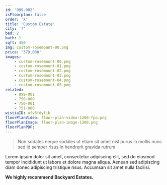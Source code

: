 ```yaml
---
id: '999-002'
isFloorplan: false
order: 'X'
title: 'Custom Estate'
city: '?'
bed: 2
bath: 1
sqft: 450
img: custom-rosemount-00.png
price: '379,000'
images:
    - custom-rosemount-00.png
    - custom-rosemount-01.png
    - custom-rosemount-02.png
    - custom-rosemount-03.png
    - custom-rosemount-04.png
    - custom-rosemount-05.png
related:
    - 999-001
    - 750-000
    - 750-001
    - 751-000
wistiaID: ofv6fdyfib
floorPlanVideo: floor-plan-video-1200-fpo.png
floorPlanImage: floor-plan-image-1200.png
floorPlanPDF:
---
```


> Non sodales neque sodales ut etiam sit amet nisl purus in mollis nunc sed id semper risus in hendrerit gravida rutrum

Lorem ipsum dolor sit amet, consectetur adipiscing elit, sed do eiusmod tempor incididunt ut labore et dolore magna aliqua. Aenean sed adipiscing diam donec adipiscing tristique risus. Accumsan sit amet nulla facilisi.

**We highly recommend Backyard Estates.**

